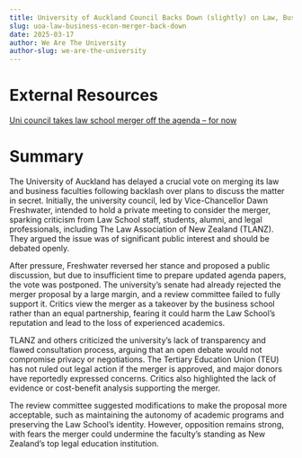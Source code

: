 ```yaml
---
title: University of Auckland Council Backs Down (slightly) on Law, Business, and Economics Merger
slug: uoa-law-business-econ-merger-back-down
date: 2025-03-17
author: We Are The University
author-slug: we-are-the-university
---
```


# External Resources
[Uni council takes law school merger off the agenda –  for now](https://lawnews.nz/administrative-public/uni-council-takes-law-school-merger-off-the-agenda/)


# Summary
The University of Auckland has delayed a crucial vote on merging its law and business faculties following backlash over plans to discuss the matter in secret. Initially, the university council, led by Vice-Chancellor Dawn Freshwater, intended to hold a private meeting to consider the merger, sparking criticism from Law School staff, students, alumni, and legal professionals, including The Law Association of New Zealand (TLANZ). They argued the issue was of significant public interest and should be debated openly.

After pressure, Freshwater reversed her stance and proposed a public discussion, but due to insufficient time to prepare updated agenda papers, the vote was postponed. The university’s senate had already rejected the merger proposal by a large margin, and a review committee failed to fully support it. Critics view the merger as a takeover by the business school rather than an equal partnership, fearing it could harm the Law School’s reputation and lead to the loss of experienced academics.

TLANZ and others criticized the university’s lack of transparency and flawed consultation process, arguing that an open debate would not compromise privacy or negotiations. The Tertiary Education Union (TEU) has not ruled out legal action if the merger is approved, and major donors have reportedly expressed concerns. Critics also highlighted the lack of evidence or cost-benefit analysis supporting the merger.

The review committee suggested modifications to make the proposal more acceptable, such as maintaining the autonomy of academic programs and preserving the Law School’s identity. However, opposition remains strong, with fears the merger could undermine the faculty’s standing as New Zealand’s top legal education institution.